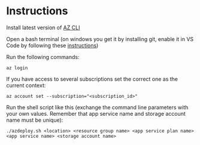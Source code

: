 # Instructions

Install latest version of [AZ CLI](https://docs.microsoft.com/en-us/cli/azure/install-azure-cli)

Open a bash terminal (on windows you get it by installing git, enable it in VS Code by following these [instructions](https://stackoverflow.com/questions/42606837/how-do-i-use-bash-on-windows-from-the-visual-studio-code-integrated-terminal))

Run the following commands:

``az login``

If you have access to several subscriptions set the correct one as the current context:

``az account set --subscription="<subscription_id>"``

Run the shell script like this (exchange the command line parameters with your own values. Remember that app service name and storage account name must be unique): 

``./azdeploy.sh <location> <resource group name> <app service plan name> <app service name> <storage account name>``
